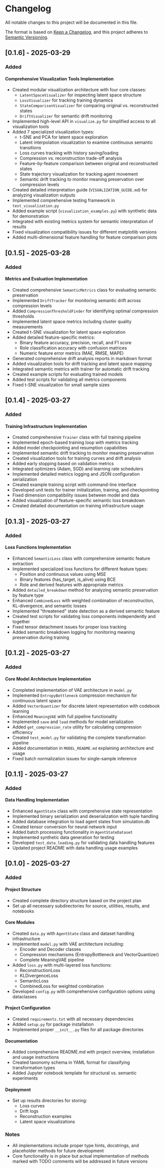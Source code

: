 # Changelog

All notable changes to this project will be documented in this file.

The format is based on [Keep a Changelog](https://keepachangelog.com/en/1.0.0/),
and this project adheres to [Semantic Versioning](https://semver.org/spec/v2.0.0.html).

## [0.1.6] - 2025-03-29

### Added

#### Comprehensive Visualization Tools Implementation
- Created modular visualization architecture with four core classes:
  - `LatentSpaceVisualizer` for inspecting latent space structure
  - `LossVisualizer` for tracking training dynamics
  - `StateComparisonVisualizer` for comparing original vs. reconstructed states
  - `DriftVisualizer` for semantic drift monitoring
- Implemented high-level API in `visualize.py` for simplified access to all visualization tools
- Added 7 specialized visualization types:
  - t-SNE and PCA for latent space exploration
  - Latent interpolation visualization to examine continuous semantic transitions
  - Loss curves tracking with history saving/loading
  - Compression vs. reconstruction trade-off analysis
  - Feature-by-feature comparison between original and reconstructed states
  - State trajectory visualization for tracking agent movement
  - Semantic drift tracking to monitor meaning preservation over compression levels
- Created detailed interpretation guide (`VISUALIZATION_GUIDE.md`) for analyzing visualization outputs
- Implemented comprehensive testing framework in `test_visualization.py`
- Added example script (`visualization_examples.py`) with synthetic data for demonstration
- Integrated with existing metrics system for semantic interpretation of results
- Fixed visualization compatibility issues for different matplotlib versions
- Added multi-dimensional feature handling for feature comparison plots

## [0.1.5] - 2025-03-28

### Added

#### Metrics and Evaluation Implementation
- Created comprehensive `SemanticMetrics` class for evaluating semantic preservation
- Implemented `DriftTracker` for monitoring semantic drift across compression levels
- Added `CompressionThresholdFinder` for identifying optimal compression thresholds
- Implemented latent space metrics including cluster quality measurements
- Created t-SNE visualization for latent space exploration
- Added detailed feature-specific metrics:
  - Binary feature accuracy, precision, recall, and F1 score
  - Role classification accuracy with confusion matrices
  - Numeric feature error metrics (MAE, RMSE, MAPE)
- Generated comprehensive drift analysis reports in markdown format
- Added visualization tools for drift tracking and latent space mapping
- Integrated semantic metrics with trainer for automatic drift tracking
- Created example scripts for evaluating trained models
- Added test scripts for validating all metrics components
- Fixed t-SNE visualization for small sample sizes

## [0.1.4] - 2025-03-27

### Added

#### Training Infrastructure Implementation
- Created comprehensive `Trainer` class with full training pipeline
- Implemented epoch-based training loop with metrics tracking
- Added model checkpointing and resumption capabilities
- Implemented semantic drift tracking to monitor meaning preservation
- Created visualization tools for training curves and drift analysis
- Added early stopping based on validation metrics
- Integrated optimizers (Adam, SGD) and learning rate schedulers
- Implemented detailed metrics logging and JSON configuration serialization
- Created example training script with command-line interface
- Developed unit tests for trainer initialization, training, and checkpointing
- Fixed dimension compatibility issues between model and data
- Added visualization of feature-specific semantic loss breakdown
- Created detailed documentation on training infrastructure usage

## [0.1.3] - 2025-03-27

### Added

#### Loss Functions Implementation
- Enhanced `SemanticLoss` class with comprehensive semantic feature extraction
- Implemented specialized loss functions for different feature types:
  - Position and continuous values using MSE
  - Binary features (has_target, is_alive) using BCE
  - Role and derived features with appropriate metrics
- Added `detailed_breakdown` method for analyzing semantic preservation by feature type
- Enhanced `CombinedLoss` with weighted combination of reconstruction, KL-divergence, and semantic losses
- Implemented "threatened" state detection as a derived semantic feature
- Created test scripts for validating loss components independently and together
- Fixed tensor detachment issues for proper loss tracking
- Added semantic breakdown logging for monitoring meaning preservation during training

## [0.1.2] - 2025-03-27

### Added

#### Core Model Architecture Implementation
- Completed implementation of VAE architecture in `model.py`
- Implemented `EntropyBottleneck` compression mechanism for continuous latent space
- Added `VectorQuantizer` for discrete latent representation with codebook learning
- Enhanced `MeaningVAE` with full pipeline functionality
- Implemented `save` and `load` methods for model serialization
- Added `get_compression_rate` utility for calculating compression efficiency
- Created `test_model.py` for validating the complete transformation pipeline
- Added documentation in `MODEL_README.md` explaining architecture and usage
- Fixed batch normalization issues for single-sample inference

## [0.1.1] - 2025-03-27

### Added

#### Data Handling Implementation
- Enhanced `AgentState` class with comprehensive state representation
- Implemented binary serialization and deserialization with tuple handling
- Added database integration to load agent states from simulation.db
- Created tensor conversion for neural network input
- Added batch processing functionality in `AgentStateDataset`
- Implemented synthetic data generation for testing
- Developed `test_data_loading.py` for validating data handling features
- Updated project README with data handling usage examples

## [0.1.0] - 2025-03-27

### Added

#### Project Structure
- Created complete directory structure based on the project plan
- Set up all necessary subdirectories for source, utilities, results, and notebooks

#### Core Modules
- Created `data.py` with `AgentState` class and dataset handling infrastructure
- Implemented `model.py` with VAE architecture including:
  - Encoder and Decoder classes
  - Compression mechanisms (EntropyBottleneck and VectorQuantizer)
  - Complete MeaningVAE pipeline
- Added `loss.py` with multi-layered loss functions:
  - ReconstructionLoss
  - KLDivergenceLoss
  - SemanticLoss
  - CombinedLoss for weighted combination
- Developed `config.py` with comprehensive configuration options using dataclasses

#### Project Configuration
- Created `requirements.txt` with all necessary dependencies
- Added `setup.py` for package installation
- Implemented proper `__init__.py` files for all package directories

#### Documentation
- Added comprehensive README.md with project overview, installation and usage instructions
- Created taxonomy schema in YAML format for classifying transformation types
- Added Jupyter notebook template for structural vs. semantic experiments

#### Deployment
- Set up results directories for storing:
  - Loss curves
  - Drift logs
  - Reconstruction examples
  - Latent space visualizations

### Notes
- All implementations include proper type hints, docstrings, and placeholder methods for future development
- Core functionality is in place but actual implementation of methods marked with TODO comments will be addressed in future versions 